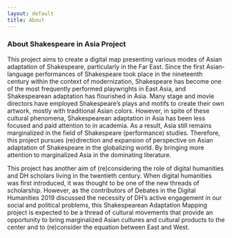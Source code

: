 ```yaml
---
layout: default
title: About 
---
```


### About Shakespeare in Asia Project
This project aims to create a digital map presenting various modes of Asian adaptation of Shakespeare, particularly in the Far East. Since the first Asian-language performances of Shakespeare took place in the nineteenth century within the context of modernization, Shakespeare has become one of the most frequently performed playwrights in East Asia, and Shakespearean adaptation has flourished in Asia. Many stage and movie directors have employed Shakespeare’s plays and motifs to create their own artwork, mostly with traditional Asian colors. However, in spite of these cultural phenomena, Shakespearean adaptation in Asia has been less focused and paid attention to in academia. As a result, Asia still remains marginalized in the field of Shakespeare (performance) studies. Therefore, this project pursues (re)direction and expansion of perspective on Asian adaptation of Shakespeare in the globalizing world. By bringing more attention to marginalized Asia in the dominating literature.

This project has another aim of (re)considering the role of digital humanities and DH scholars living in the twentieth century. When digital humanities was first introduced, it was thought to be one of the new threads of scholarship. However, as the contributors of Debates in the Digital Humanities 2019 discussed the necessity of DH’s active engagement in our social and political problems, this Shakespearean Adaptation Mapping project is expected to be a thread of cultural movements that provide an opportunity to bring marginalized Asian cultures and cultural products to the center and to (re)consider the equation between East and West.

